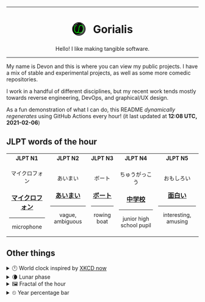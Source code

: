 ***

<h1 align="center">
<sub>
    <img src="readme/resources/avatar.png" height="36">
</sub>
&nbsp;
Gorialis
</h1>
<p align="center">
Hello! I like making tangible software.
</p>

***

My name is Devon and this is where you can view my public projects. I have a mix of stable and experimental projects, as well as some more comedic repositories.

I work in a handful of different disciplines, but my recent work tends mostly towards reverse engineering, DevOps, and graphical/UX design.

As a fun demonstration of what I can do, this README *dynamically regenerates* using GitHub Actions every hour! (it last updated at **12:08 UTC, 2021-02-06**)

<h2>JLPT words of the hour</h2>
<table>
    <tr>
        <th>JLPT N1</th>
        <th>JLPT N2</th>
        <th>JLPT N3</th>
        <th>JLPT N4</th>
        <th>JLPT N5</th>
    </tr>
    <tr>
        <td>
            <p align="center">マイクロフォン</p>
            <h3 align="center"><b><a href="https://jisho.org/search/%E3%83%9E%E3%82%A4%E3%82%AF%E3%83%AD%E3%83%95%E3%82%A9%E3%83%B3">マイクロフォン</a></b></h3>
            <hr>
            <p align="center">microphone</p>
        </td>
        <td>
            <p align="center">あいまい</p>
            <h3 align="center"><b><a href="https://jisho.org/search/%E3%81%82%E3%81%84%E3%81%BE%E3%81%84">あいまい</a></b></h3>
            <hr>
            <p align="center">vague,<wbr> ambiguous</p>
        </td>
        <td>
            <p align="center">ボート</p>
            <h3 align="center"><b><a href="https://jisho.org/search/%E3%83%9C%E3%83%BC%E3%83%88">ボート</a></b></h3>
            <hr>
            <p align="center">rowing boat</p>
        </td>
        <td>
            <p align="center">ちゅうがっこう</p>
            <h3 align="center"><b><a href="https://jisho.org/search/%E4%B8%AD%E5%AD%A6%E6%A0%A1">中学校</a></b></h3>
            <hr>
            <p align="center">junior high school pupil</p>
        </td>
        <td>
            <p align="center">おもしろい</p>
            <h3 align="center"><b><a href="https://jisho.org/search/%E9%9D%A2%E7%99%BD%E3%81%84">面白い</a></b></h3>
            <hr>
            <p align="center">interesting,<wbr> amusing</p>
        </td>
    </tr>
</table>

<h2>Other things</h2>
<details>
<summary>🕛  World clock inspired by <a href="https://xkcd.com/now">XKCD now</a></summary>

> <img src="generated/now.png" width="512">

</details>
<details>
<summary>🌘 Lunar phase</summary>

The moon is approximately 84.32% through its phase (Waning Crescent).

</details>
<details>
<summary>&#x1f5bc; Fractal of the hour</summary>

> <img src="generated/fractal.png" width="512">

</details>
<details>
<summary>&#x23f2; Year percentage bar</summary>
<pre><code>2021 [██▁▁▁▁▁▁▁▁▁▁▁▁▁▁▁▁▁▁] 10.00%</code></pre>
</details>
